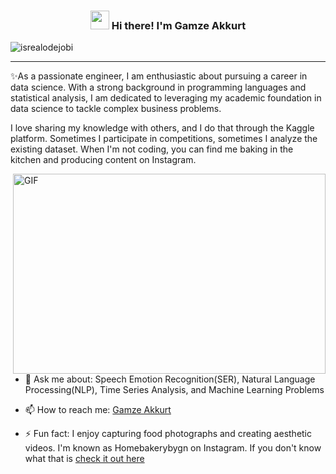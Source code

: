 <!-- Heading -->
<h3 align="center"><img src = "https://raw.githubusercontent.com/MartinHeinz/MartinHeinz/master/wave.gif" width = 30px> Hi there! I'm Gamze Akkurt</h3>

<!-- Profile Views -->

<p align="left"> <img src="https://komarev.com/ghpvc/?username=lauragift21&label=Profile%20views&color=0e75b6&style=flat" alt="isrealodejobi" />
</p>



 <!-- About section -->

---
✨As a passionate engineer, I am enthusiastic about pursuing a career in data science. With a strong background in programming languages and statistical analysis, I am dedicated to leveraging my academic foundation in data science to tackle complex business problems. 

I love sharing my knowledge with others, and I do that through the Kaggle platform. Sometimes I participate in competitions, sometimes I analyze the existing dataset. When I'm not coding, you can find me baking in the kitchen and producing content on Instagram. 
<!-- code gif-->
<img align="right" alt="GIF" src=https://github.com/gamzeakkurt/gamzeakkurt/assets/37912287/09900899-494b-4d7c-ad78-031c299f4eec width="500" height="320" />

 

- 💬 Ask me about: Speech Emotion Recognition(SER), Natural Language Processing(NLP), Time Series Analysis, and Machine Learning Problems

- 📫 How to reach me: [Gamze Akkurt](https://www.linkedin.com/in/gamzeakkurt/)

- ⚡ Fun fact: I enjoy capturing food photographs and creating aesthetic videos. I'm known as Homebakerybygn on Instagram. If you don't know what that is [check it out here](https://www.instagram.com/homebakerybygn/)

<!-- About section: END -->



 


